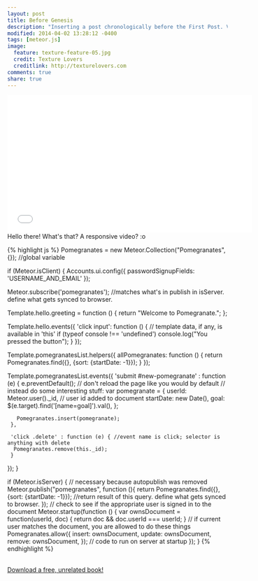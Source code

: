 ```yaml
---
layout: post
title: Before Genesis
description: "Inserting a post chronologically before the First Post. Video on Meteor.js"
modified: 2014-04-02 13:28:12 -0400
tags: [meteor.js]
image:
  feature: texture-feature-05.jpg
  credit: Texture Lovers
  creditlink: http://texturelovers.com
comments: true
share: true
---
```


<iframe width="560" height="315" src="//www.youtube.com/embed/lSAKFkxq4jA" frameborder="0"> </iframe>
<br />
Hello there! What's that? A responsive video? :o

<br />

{% highlight js %}
Pomegranates = new Meteor.Collection("Pomegranates", {}); //global variable

if (Meteor.isClient) {
  Accounts.ui.config({
   passwordSignupFields: 'USERNAME_AND_EMAIL'
  });

  Meteor.subscribe('pomegranates'); //matches what's in publish in isServer. define what gets synced to browser.

  Template.hello.greeting = function () {
    return "Welcome to Pomegranate.";
  };

  Template.hello.events({
    'click input': function () {
      // template data, if any, is available in 'this'
      if (typeof console !== 'undefined')
        console.log("You pressed the button");
    }
  });


Template.pomegranatesList.helpers({
    allPomegranates: function () {
       return Pomegranates.find({}, {sort: {startDate: -1}});
     }
   });
 
   Template.pomegranatesList.events({
     'submit #new-pomegranate' : function (e) {
       e.preventDefault(); // don't reload the page like you would by default
                            // instead do some interesting stuff: 
       var pomegranate = {
         userId: Meteor.user()._id, // user id added to document
         startDate: new Date(),
         goal: $(e.target).find('[name=goal]').val(),
       };
       
       Pomegranates.insert(pomegranate);
     },

     'click .delete' : function (e) { //event name is click; selector is anything with delete
      Pomegranates.remove(this._id);
     }
   });
 }

if (Meteor.isServer) {
  // necessary because autopublish was removed
 Meteor.publish("pomegranates", function (){
  return Pomegranates.find({}, {sort: {startDate: -1}}); //return result of this query. define what gets synced to browser.
 });
  // check to see if the appropriate user is signed in to the document
  Meteor.startup(function () {
    var ownsDocument = function(userId, doc) {
  return doc && doc.userId === userId;
 }
 // if current user matches the document, you are allowed to do these things
 Pomegranates.allow({
   insert: ownsDocument,
   update: ownsDocument,
   remove: ownsDocument,
 });
    // code to run on server at startup
  });
}
{% endhighlight %}

<br />
<a href="http://it-ebooks.info/go.php?id=1354-1396471669-dd28748c22b86ed5f0217f88365ad35b" class="btn btn-success">Download a free, unrelated book!</a>

